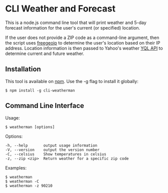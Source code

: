 # CLI Weather and Forecast

This is a node.js command line tool that will print weather and 5-day forecast information for the user's current (or specified) location.

If the user does not provide a ZIP code as a command-line argument, then the script uses [freegeoip](https://freegeoip.net/) to determine the user's location based on their IP address. Location information is then passed to Yahoo's weather [YQL API](https://developer.yahoo.com/weather/) to determine current and future weather.

## Installation
This tool is available on [npm](https://www.npmjs.com/package/cli-weatherman). Use the -g flag to install it globally:
```
$ npm install -g cli-weatherman
```
## Command Line Interface

Usage:
```
$ weatherman [options]
```

Options:
```
-h, --help       output usage information
-V, --version    output the version number
-C, --celsius    Show temperatures in celsius
-z, --zip <zip>  Return weather for a specific zip code
```

Examples:
```
$ weatherman
$ weatherman -C
$ weatherman -z 90210
```
